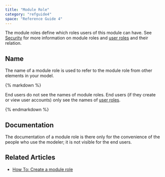 ```yaml
---
title: "Module Role"
category: "refguide4"
space: "Reference Guide 4"
---
```

The module roles define which roles users of this module can have. See [Security](Security) for more information on module roles and [user roles](User+Role) and their relation.

## Name

The name of a module role is used to refer to the module role from other elements in your model.

<div class="alert alert-warning">{% markdown %}

End users do not see the names of module roles. End users (if they create or view user accounts) only see the names of [user roles](User+Role).

{% endmarkdown %}</div>

## Documentation

The documentation of a module role is there only for the convenience of the people who use the modeler; it is not visible for the end users.

## Related Articles

*   [How To: Create a module role](https://world.mendix.com/display/howto25/Create+a+module+role)